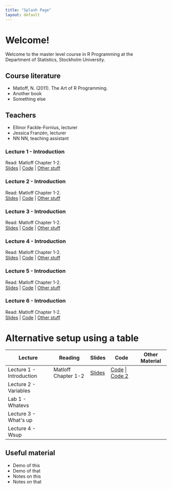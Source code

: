 ```yaml
---
title: "Splash Page"
layout: default
---
```


# Welcome!

Welcome to the master level course in R Programming at the\
Department of Statistics, Stockholm University.

## Course literature

- Matloff, N. (2011). The Art of R Programming.
- Another book
- Something else

## Teachers

- Ellinor Fackle-Fornius, lecturer
- Jessica Franzén, lecturer
- NN NN, teaching assistant

### Lecture 1 - Introduction
Read: Matloff Chapter 1-2.\
[Slides](https://guides.github.com/features/mastering-markdown/) | [Code](https://guides.github.com/features/mastering-markdown/) | [Other stuff]()

### Lecture 2 - Introduction
Read: Matloff Chapter 1-2.\
[Slides](https://guides.github.com/features/mastering-markdown/) | [Code](https://guides.github.com/features/mastering-markdown/) | [Other stuff]()

### Lecture 3 - Introduction
Read: Matloff Chapter 1-2.\
[Slides](https://guides.github.com/features/mastering-markdown/) | [Code](https://guides.github.com/features/mastering-markdown/) | [Other stuff]()

### Lecture 4 - Introduction
Read: Matloff Chapter 1-2.\
[Slides](https://guides.github.com/features/mastering-markdown/) | [Code](https://guides.github.com/features/mastering-markdown/) | [Other stuff]()

### Lecture 5 - Introduction
Read: Matloff Chapter 1-2.\
[Slides](https://guides.github.com/features/mastering-markdown/) | [Code](https://guides.github.com/features/mastering-markdown/) | [Other stuff]()

### Lecture 6 - Introduction
Read: Matloff Chapter 1-2.\
[Slides](https://guides.github.com/features/mastering-markdown/) | [Code](https://guides.github.com/features/mastering-markdown/) | [Other stuff]()

# Alternative setup using a table

| Lecture  | Reading | Slides | Code | Other Material
| ------------- | ------------- | -----| ------| ----- |
| Lecture 1 - Introduction | Matloff Chapter 1-2 | [Slides](https://guides.github.com/features/mastering-markdown/)  | [Code](https://guides.github.com/features/mastering-markdown/) \| [Code 2](https://guides.github.com/features/mastering-markdown/) | |
| Lecture 2 - Variables  |  | | | |
| Lab 1 - Whatevs      |  | | | |
| Lecture 3 - What's up  |  | | | |
| Lecture 4 - Wsup  | | | | |


## Useful material
- Demo of this
- Demo of that
- Notes on this
- Notes on that
